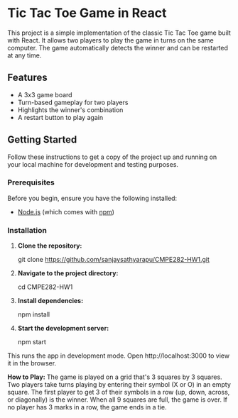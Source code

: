 # Tic Tac Toe Game in React

This project is a simple implementation of the classic Tic Tac Toe game built with React. It allows two players to play the game in turns on the same computer. The game automatically detects the winner and can be restarted at any time.

## Features

- A 3x3 game board
- Turn-based gameplay for two players
- Highlights the winner's combination
- A restart button to play again

## Getting Started

Follow these instructions to get a copy of the project up and running on your local machine for development and testing purposes.

### Prerequisites

Before you begin, ensure you have the following installed:
- [Node.js](https://nodejs.org/) (which comes with [npm](http://npmjs.com/))

### Installation

1. **Clone the repository:**

   git clone https://github.com/sanjaysathyarapu/CMPE282-HW1.git

2. **Navigate to the project directory:**

   cd CMPE282-HW1

4. **Install dependencies:**

   npm install

5. **Start the development server:**

   npm start

This runs the app in development mode. Open http://localhost:3000 to view it in the browser.

**How to Play:**
The game is played on a grid that's 3 squares by 3 squares.
Two players take turns playing by entering their symbol (X or O) in an empty square.
The first player to get 3 of their symbols in a row (up, down, across, or diagonally) is the winner.
When all 9 squares are full, the game is over. If no player has 3 marks in a row, the game ends in a tie.
